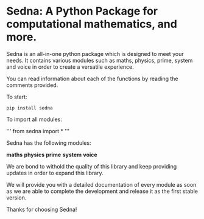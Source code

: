 # Sedna: A Python Package for computational mathematics, and more.

Sedna is an all-in-one python package which is designed to meet your needs. It contains various modules such as maths, physics, prime, system and voice in order to create a versatile experience.

You can read information about each of the functions by reading the comments provided.

To start:

```
pip install sedna
```

To import all modules:

'''
from sedna import *
'''

Sedna has the following modules:

**maths**
**physics**
**prime**
**system**
**voice**

We are bond to withold the quality of this library and keep providing updates in order to expand this library.

We will provide you with a detailed documentation of every module as soon as we are able to complete the development and release it as the first stable version.

Thanks for choosing Sedna!